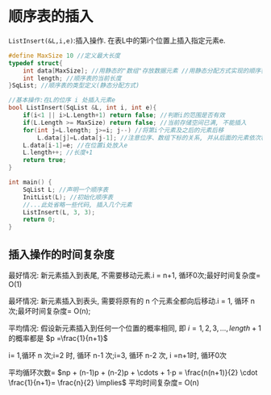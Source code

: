 # 顺序表的插入

`ListInsert(&L,i,e)`:插入操作. 在表L中的第i个位置上插入指定元素e.

```c
#define MaxSize 10 //定义最大长度
typedef struct{
	int data[MaxSize]; //用静态的"数组"存放数据元素 //用静态分配方式实现的顺序表
	int length; //顺序表的当前长度
}SqList; //顺序表的类型定义(静态分配方式)

//基本操作:在L的位序 i 处插入元素e
bool ListInsert(SqList &L, int i, int e){
	if(i<1 || i>L.Length+1) return false; //判断i的范围是否有效
	if(L.Length >= MaxSize) return false; //当前存储空间已满, 不能插入
	for(int j=L.length; j>=i; j--) //将第i个元素及之后的元素后移
		L.data[j]=L.data[j-1]; //注意位序、数组下标的关系, 并从后面的元素依次移动
	L.data[i-1]=e; //在位置i处放入e
	L.length++; //长度+1
	return true;
}

int main() {
	SqList L; //声明一个顺序表
	InitList(L); //初始化顺序表
	//...此处省略一些代码, 插入几个元素
	ListInsert(L, 3, 3);
	return 0;
}
```

## 插入操作的时间复杂度

最好情况: 新元素插入到表尾, 不需要移动元素.i = n+1, 循环0次;最好时间复杂度= O(1)

最坏情况: 新元素插入到表头, 需要将原有的 n 个元素全都向后移动.i = 1, 循环 n 次;最坏时间复杂度= O(n);

平均情况: 假设新元素插入到任何一个位置的概率相同, 即 $i = 1,2,3, … , length+1$ 的概率都是 $p =\frac{1}{n+1}$

i= 1,循环 n 次;i=2 时, 循环 n-1 次;i=3, 循环 n-2 次, i =n+1时, 循环0次

平均循环次数= $np + (n-1)p + (n-2)p + \cdots + 1⋅p = \frac{n(n+1)}{2} \cdot \frac{1}{n+1}= \frac{n}{2} \implies$ 平均时间复杂度= O(n)
